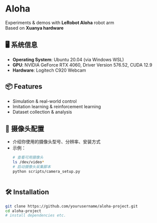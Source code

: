 # Aloha

Experiments & demos with **LeRobot Aloha** robot arm  
Based on **Xuanya hardware**
## 🖥️ 系统信息
- **Operating System**: Ubuntu 20.04 (via Windows WSL)
- **GPU**: NVIDIA GeForce RTX 4060, Driver Version 576.52, CUDA 12.9
- **Hardware**: Logitech C920 Webcam

## 📦 Features
- Simulation & real-world control
- Imitation learning & reinforcement learning
- Dataset collection & analysis

## 🎥 摄像头配置
- 介绍你使用的摄像头型号、分辨率、安装方式
- 示例：
  ```bash
  # 查看可用摄像头
  ls /dev/video*
  # 启动摄像头采集脚本
  python scripts/camera_setup.py



## 🛠 Installation
```bash
git clone https://github.com/yourusername/aloha-project.git
cd aloha-project
# install dependencies etc.
